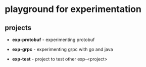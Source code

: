 # playground for experimentation

## projects
- **exp-protobuf** - experimenting protobuf

- **exp-grpc** - experimenting grpc with go and java

- **exp-test** - project to test other exp-&lt;project&gt;

